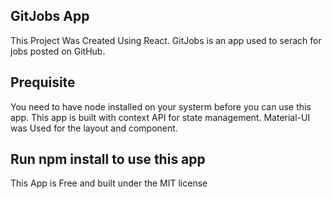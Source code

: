 ## GitJobs App

This Project Was Created Using React. 
GitJobs is an app used to serach for jobs posted on GitHub.

## Prequisite
You need to have node installed on your systerm before you can use this app. 
This app is built with context API for state management. 
Material-UI was Used for the layout and component.

## Run npm install to use this app

This App is Free and built under the MIT license
